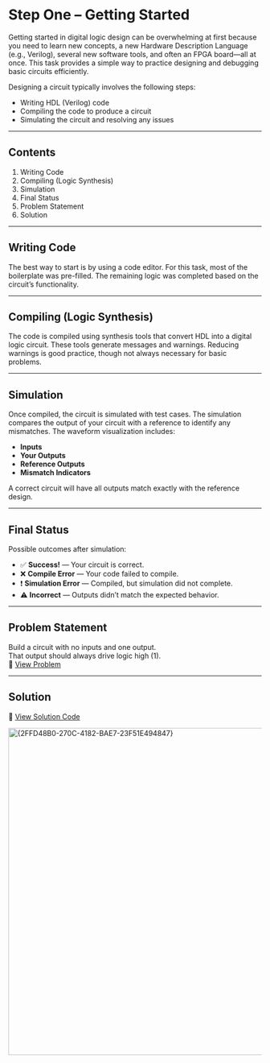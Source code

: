 # Step One – Getting Started

Getting started in digital logic design can be overwhelming at first because you need to learn new concepts, a new Hardware Description Language (e.g., Verilog), several new software tools, and often an FPGA board—all at once. This task provides a simple way to practice designing and debugging basic circuits efficiently.

Designing a circuit typically involves the following steps:
- Writing HDL (Verilog) code
- Compiling the code to produce a circuit
- Simulating the circuit and resolving any issues

---

## Contents
1. Writing Code  
2. Compiling (Logic Synthesis)  
3. Simulation  
4. Final Status  
5. Problem Statement  
6. Solution

---

## Writing Code
The best way to start is by using a code editor. For this task, most of the boilerplate was pre-filled. The remaining logic was completed based on the circuit’s functionality.

---

## Compiling (Logic Synthesis)
The code is compiled using synthesis tools that convert HDL into a digital logic circuit. These tools generate messages and warnings. Reducing warnings is good practice, though not always necessary for basic problems.

---

## Simulation
Once compiled, the circuit is simulated with test cases. The simulation compares the output of your circuit with a reference to identify any mismatches. The waveform visualization includes:
- **Inputs**
- **Your Outputs**
- **Reference Outputs**
- **Mismatch Indicators**

A correct circuit will have all outputs match exactly with the reference design.

---

## Final Status
Possible outcomes after simulation:
- ✅ **Success!** — Your circuit is correct.
- ❌ **Compile Error** — Your code failed to compile.
- ❗ **Simulation Error** — Compiled, but simulation did not complete.
- ⚠️ **Incorrect** — Outputs didn’t match the expected behavior.

---

## Problem Statement
Build a circuit with no inputs and one output.  
That output should always drive logic high (1).  
🔗 [View Problem](https://hdlbits.01xz.net/wiki/Step_one)

---

## Solution
📄 [View Solution Code](https://github.com/EswarAdithya011/HDLBits/blob/main/Problem%20Sets/1.%20Getting%20Started/1.1%20Getting%20Started/Getting%20Started.v)

<img width="650" alt="{2FFD48B0-270C-4182-BAE7-23F51E494847}" src="https://github.com/user-attachments/assets/1192c7a5-4826-4626-a3d0-029d87a672e0" />

